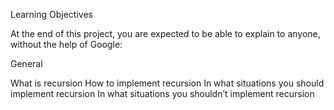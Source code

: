 Learning Objectives

At the end of this project, you are expected to be able to explain to anyone, without the help of Google:

General

What is recursion
How to implement recursion
In what situations you should implement recursion
In what situations you shouldn’t implement recursion